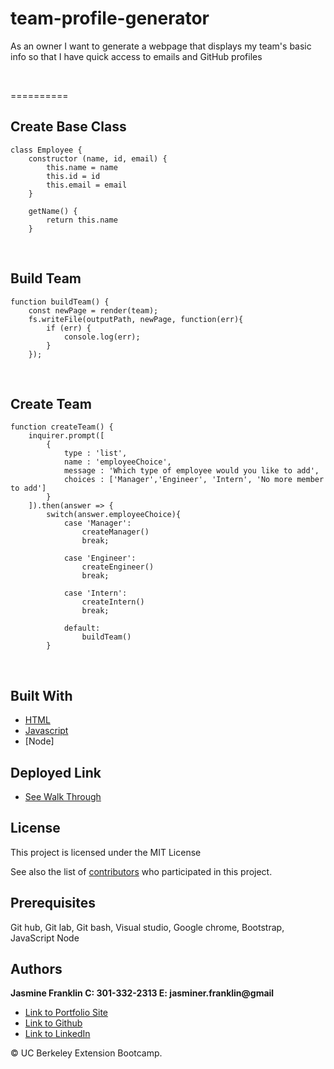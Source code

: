 # team-profile-generator
As an owner I want to generate a webpage that displays my team's basic info so that I have quick access to emails and GitHub profiles

<br>

==========

## Create Base Class

```
class Employee {
    constructor (name, id, email) {
        this.name = name
        this.id = id
        this.email = email
    }

    getName() {
        return this.name
    }

```
<br>

## Build Team

```
function buildTeam() {
    const newPage = render(team);
    fs.writeFile(outputPath, newPage, function(err){
        if (err) {
            console.log(err);
        }
    });
```
<br>

## Create Team

```
function createTeam() {
    inquirer.prompt([
        {
            type : 'list',
            name : 'employeeChoice',
            message : 'Which type of employee would you like to add',
            choices : ['Manager','Engineer', 'Intern', 'No more member to add']
        }
    ]).then(answer => {
        switch(answer.employeeChoice){
            case 'Manager':
                createManager()
                break;

            case 'Engineer':
                createEngineer()
                break;

            case 'Intern':
                createIntern()
                break;

            default:
                buildTeam()
        }
```

<br>

## Built With

* [HTML](https://developer.mozilla.org/en-US/docs/Web/HTML)
* [Javascript](https://developer.mozilla.org/en-US/docs/Web/JavaScript)
* [Node]


## Deployed Link

* [See Walk Through](https://drive.google.com/file/d/1eR0zT-F6Htz8KhhYQt19EksU9TUQCGGF/view)

## License

This project is licensed under the MIT License 

See also the list of [contributors](https://github.com/your/project/contributors) who participated in this project.

## Prerequisites

Git hub,
Git lab,
Git bash,
Visual studio,
Google chrome,
Bootstrap,
JavaScript
Node
## Authors

**Jasmine Franklin C: 301-332-2313 E: jasminer.franklin@gmail** 

- [Link to Portfolio Site](https://jas-f.github.io/responsive-portfolio/)
- [Link to Github](https://github.com/)
- [Link to LinkedIn](https://www.linkedin.com/in/jasmine-franklin-8b08ba121)

<p>&copy; UC Berkeley Extension Bootcamp.</p>
